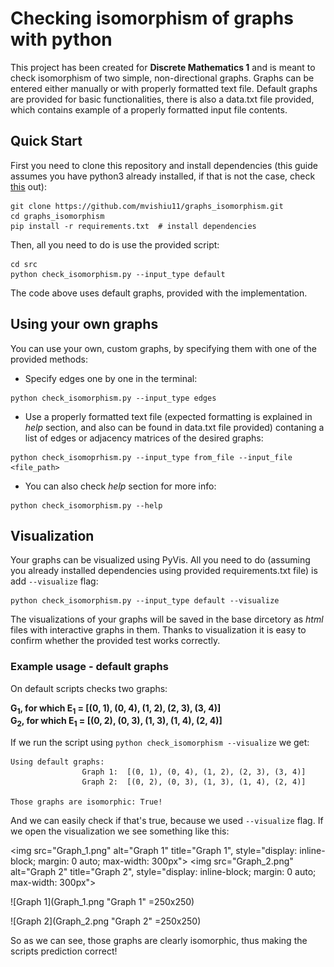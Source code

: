 # Checking isomorphism of graphs with python

This project has been created for **Discrete Mathematics 1** and is meant to check isomorphism of two simple, non-directional graphs. Graphs can be entered either manually or with properly formatted text file. Default graphs are provided for basic functionalities, there is also a data.txt file provided, which contains example of a properly formatted input file contents.

## Quick Start

First you need to clone this repository and install dependencies (this guide assumes you have python3 already installed, if that is not the case, check [this](https://www.python.org/downloads/) out):

```
git clone https://github.com/mvishiu11/graphs_isomorphism.git
cd graphs_isomorphism
pip install -r requirements.txt  # install dependencies
```

Then, all you need to do is use the provided script:

```
cd src
python check_isomorphism.py --input_type default
```

The code above uses default graphs, provided with the implementation.

## Using your own graphs

You can use your own, custom graphs, by specifying them with one of the provided methods:

- Specify edges one by one in the terminal:
```
python check_isomorphism.py --input_type edges
```
- Use a properly formatted text file (expected formatting is explained in *help* section, and also can be found in data.txt file provided) contaning a list of edges or adjacency matrices of the desired graphs:
```
python check_isomoprhism.py --input_type from_file --input_file <file_path>
```
- You can also check *help* section for more info:
```
python check_isomorphism.py --help
```

## Visualization

Your graphs can be visualized using PyVis. All you need to do (assuming you already installed dependencies using provided requirements.txt file) is add `--visualize` flag:

```
python check_isomorphism.py --input_type default --visualize
```

The visualizations of your graphs will be saved in the base dircetory as *html* files with interactive graphs in them. Thanks to visualization it is easy to confirm whether the provided test works correctly. 

### Example usage - default graphs

On default scripts checks two graphs: 

**G<sub>1</sub>, for which E<sub>1</sub> = [(0, 1), (0, 4), (1, 2), (2, 3), (3, 4)]** <br>
**G<sub>2</sub>, for which E<sub>1</sub> = [(0, 2), (0, 3), (1, 3), (1, 4), (2, 4)]**

If we run the script using `python check_isomorphism --visualize` we get:

```
Using default graphs:
                Graph 1:  [(0, 1), (0, 4), (1, 2), (2, 3), (3, 4)]
                Graph 2:  [(0, 2), (0, 3), (1, 3), (1, 4), (2, 4)]

Those graphs are isomorphic: True!
```

And we can easily check if that's true, because we used `--visualize` flag. If we open the visualization we see something like this:

<img src="Graph_1.png" alt="Graph 1" title="Graph 1", style="display: inline-block; margin: 0 auto; max-width: 300px">
<img src="Graph_2.png" alt="Graph 2" title="Graph 2", style="display: inline-block; margin: 0 auto; max-width: 300px">

![Graph 1](Graph_1.png "Graph 1" =250x250)

![Graph 2](Graph_2.png "Graph 2" =250x250)

So as we can see, those graphs are clearly isomorphic, thus making the scripts prediction correct!


